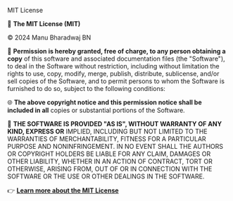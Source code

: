 MIT License

📝 **The MIT License (MIT)**

© 2024 Manu Bharadwaj BN

📜 **Permission is hereby granted, free of charge, to any person obtaining a copy**
of this software and associated documentation files (the "Software"), to deal
in the Software without restriction, including without limitation the rights
to use, copy, modify, merge, publish, distribute, sublicense, and/or sell
copies of the Software, and to permit persons to whom the Software is
furnished to do so, subject to the following conditions:

🌐 **The above copyright notice and this permission notice shall be included in all**
copies or substantial portions of the Software.

🔵 **THE SOFTWARE IS PROVIDED "AS IS", WITHOUT WARRANTY OF ANY KIND, EXPRESS OR**
IMPLIED, INCLUDING BUT NOT LIMITED TO THE WARRANTIES OF MERCHANTABILITY,
FITNESS FOR A PARTICULAR PURPOSE AND NONINFRINGEMENT. IN NO EVENT SHALL THE
AUTHORS OR COPYRIGHT HOLDERS BE LIABLE FOR ANY CLAIM, DAMAGES OR OTHER
LIABILITY, WHETHER IN AN ACTION OF CONTRACT, TORT OR OTHERWISE, ARISING FROM,
OUT OF OR IN CONNECTION WITH THE SOFTWARE OR THE USE OR OTHER DEALINGS IN THE
SOFTWARE.

👉 **[Learn more about the MIT License](https://opensource.org/licenses/MIT)**
